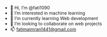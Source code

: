 - 👋 Hi, I’m @fati1090
- 👀 I’m interested in machine learning 
- 🌱 I’m currently learning Web development 
- 💞️ I’m looking to collaborate on web projects 
- 📫 fatimaimran1441@gmail.com 

<!---
fati1090/fati1090 is a ✨ special ✨ repository because its `README.md` (this file) appears on your GitHub profile.
You can click the Preview link to take a look at your changes.
--->
